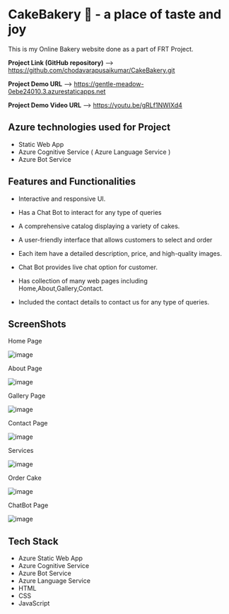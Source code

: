 # **CakeBakery 🍰 - a place of taste and joy**

This is my Online Bakery website done as a part of FRT Project.

**Project Link (GitHub repository)** --> https://github.com/chodavarapusaikumar/CakeBakery.git

**Project Demo URL** --> https://gentle-meadow-0ebe24010.3.azurestaticapps.net

**Project Demo Video URL** --> https://youtu.be/gRLf1NWIXd4



**Azure technologies used for Project**
------------------------------------------------------------------------------------------------------------------------------------------------------------------
* Static Web App
* Azure Cognitive Service ( Azure Language Service )
* Azure Bot Service


 **Features and Functionalities**
------------------------------------------------------------------------------------------------------------------------------------------------------------------
* Interactive and responsive UI.

* Has a Chat Bot to interact for any type of queries

* A comprehensive catalog displaying a variety of cakes.

* A user-friendly interface that allows customers to select and order 
 
* Each item have a detailed description, price, and high-quality images.

* Chat Bot provides live chat option for customer.

* Has collection of many web pages including Home,About,Gallery,Contact.

* Included the contact details to contact us for any type of queries.
  

**ScreenShots**
--------------------------------------------------------------------------------------------------------------------------------------------------------------------

Home Page

![image](https://github.com/chodavarapusaikumar/CakeBakery/assets/110918123/d2824a4d-7ac9-47a0-9ec5-31434880833a)


About Page

![image](https://github.com/chodavarapusaikumar/CakeBakery/assets/110918123/f9deeb33-7418-4a13-9bc5-212bbd3ee9fa)


Gallery Page

![image](https://github.com/chodavarapusaikumar/CakeBakery/assets/110918123/5e1ea70f-143e-4e6a-8232-6b11541385e0)


Contact Page

![image](https://github.com/chodavarapusaikumar/CakeBakery/assets/110918123/e174fcb6-2063-449a-9bdc-0020cc055b66)


Services 

![image](https://github.com/chodavarapusaikumar/CakeBakery/assets/110918123/f1023f83-77a3-42da-929a-4b8037d9fe68)


Order Cake

![image](https://github.com/chodavarapusaikumar/CakeBakery/assets/110918123/2a275d78-50e8-4984-803c-487228679416)


ChatBot Page

![image](https://github.com/chodavarapusaikumar/CakeBakery/assets/110918123/92aadcc7-5f2f-472c-84e9-ee721668f136)



**Tech Stack**
------------------------------------------------------------------------------------------------------------------------------------------------------------------
* Azure Static Web App
* Azure Cognitive Service
* Azure Bot Service
* Azure Language Service
* HTML
* CSS
* JavaScript
